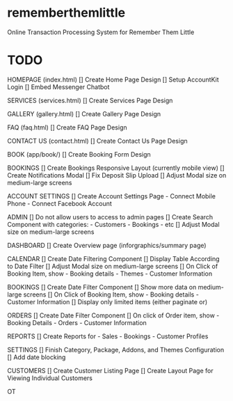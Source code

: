 # rememberthemlittle
Online Transaction Processing System for Remember Them Little

# TODO

HOMEPAGE (index.html)
    [] Create Home Page Design
    [] Setup AccountKit Login
    [] Embed Messenger Chatbot

SERVICES (services.html)
    [] Create Services Page Design

GALLERY (gallery.html)
    [] Create Gallery Page Design


FAQ (faq.html)
    [] Create FAQ Page Design

CONTACT US (contact.html)
    [] Create Contact Us Page Design

BOOK (app/book/)
    [] Create Booking Form Design

BOOKINGS
    [] Create Bookings Responsive Layout (currently mobile view)
    [] Create Notifications Modal
    [] Fix Deposit Slip Upload
    [] Adjust Modal size on medium-large screens

ACCOUNT SETTINGS
    [] Create Account Settings Page
    - Connect Mobile Phone
    - Connect Facebook Account

ADMIN
    [] Do not allow users to access to admin pages
    [] Create Search Component with categories:
        - Customers
        - Bookings
        - etc
    [] Adjust Modal size on medium-large screens

DASHBOARD
    [] Create Overview page (inforgraphics/summary page)

CALENDAR
    [] Create Date Filtering Component
    [] Display Table According to Date Filter
    [] Adjust Modal size on medium-large screens
    [] On Click of Booking Item, show
        - Booking details
        - Themes
        - Customer Information

BOOKINGS
    [] Create Date Filter Component
    [] Show more data on medium-large screens
    [] On Click of Booking Item, show
        - Booking details
        - Customer Information
    [] Display only limited items (either paginate or)
    
ORDERS
    [] Create Date Filter Component
    [] On click of Order item, show
        - Booking Details
        - Orders
        - Customer Information

REPORTS
    [] Create Reports for
        - Sales
        - Bookings
        - Customer Profiles

SETTINGS
    [] Finish Category, Package, Addons, and Themes Configuration
    [] Add date blocking

CUSTOMERS
    [] Create Customer Listing Page
    [] Create Layout Page for Viewing Individual Customers

OT